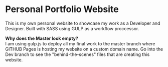 <h1> Personal Portfolio Website </h1>
This is my own personal website to showcase my work as a Developer and Designer.
Built with SASS using GULP as a workflow proccessor.

<strong> Why does the Master look empty? </strong> <br>
I am using gulp.js to deploy all my final work to the master branch where GITHUB Pages is hosting my website on a custom domain name. Go into the Dev branch to see the "behind-the-scenes" files that are creating this website.
